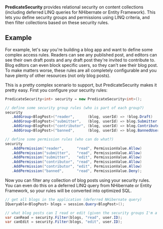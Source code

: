 **PredicateSecurity** provides relational security on content collections (including deferred LINQ
queries for NHibernate or Entity Framework). This lets you define security groups and permissions using LINQ criteria, and then filter collections based on these security rules.

## Example
For example, let's say you're building a blog app and want to define some complex access rules.
Readers can see any published post, and editors can see their own draft posts and any draft post
they're invited to contribute to. Blog editors can even block specific users, so they can't see
their blog post. To make matters worse, these rules are all completely configurable and you have
plenty of other resources (not only blog posts).

This is a pretty complex scenario to support, but PredicateSecurity makes it pretty easy. First you
configure your security rules:
```c#
PredicateSecurity<int> security = new PredicateSecurity<int>();

// define some security group rules (who is part of each group?)
security
   .AddGroup<BlogPost>("reader",      (blog, userId) => !blog.Draft)
   .AddGroup<BlogPost>("submitter",   (blog, userId) => blog.Submitter.ID == userId)
   .AddGroup<BlogPost>("contributor", (blog, userId) => blog.Contributors.Any(p => p.ID == userId))
   .AddGroup<BlogPost>("banned",      (blog, userId) => blog.BannedUsers.Any(p => p.ID == userId));

// define some permission rules (who can do what?)
security
   .AddPermission("reader",      "read", PermissionValue.Allow)
   .AddPermission("submitter",   "read", PermissionValue.Allow)
   .AddPermission("submitter",   "edit", PermissionValue.Allow)
   .AddPermission("contributor", "read", PermissionValue.Allow)
   .AddPermission("contributor", "edit", PermissionValue.Allow)
   .AddPermission("banned",      "read", PermissionValue.Deny);
```

Now you can filter any collection of blog posts using your security rules. You can even do this on
a deferred LINQ query from NHibernate or Entity Framework, so your rules will be converted into
optimized SQL.
```c#
// get all blogs in the application (deferred NHibernate query)
IQueryable<BlogPost> blogs = session.Query<BlogPost>();

// what blog posts can I read or edit (given the security groups I'm a member of)?
var canRead = security.Filter(blogs, "read", user.ID);
var canEdit = security.Filter(blogs, "edit", user.ID);
```